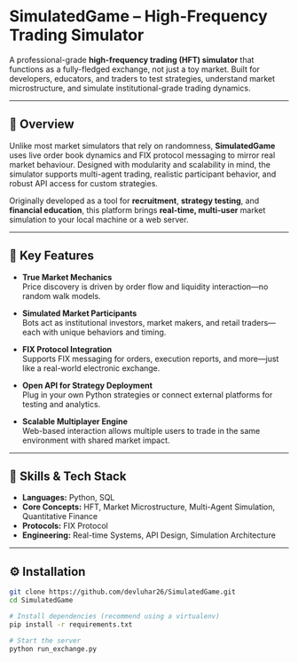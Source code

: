 # SimulatedGame – High-Frequency Trading Simulator

A professional-grade **high-frequency trading (HFT) simulator** that functions as a fully-fledged exchange, not just a toy market. Built for developers, educators, and traders to test strategies, understand market microstructure, and simulate institutional-grade trading dynamics.

---

## 🚀 Overview

Unlike most market simulators that rely on randomness, **SimulatedGame** uses live order book dynamics and FIX protocol messaging to mirror real market behaviour. Designed with modularity and scalability in mind, the simulator supports multi-agent trading, realistic participant behavior, and robust API access for custom strategies.

Originally developed as a tool for **recruitment**, **strategy testing**, and **financial education**, this platform brings **real-time, multi-user** market simulation to your local machine or a web server.

---

## 🔑 Key Features

- **True Market Mechanics**  
  Price discovery is driven by order flow and liquidity interaction—no random walk models.

- **Simulated Market Participants**  
  Bots act as institutional investors, market makers, and retail traders—each with unique behaviors and timing.

- **FIX Protocol Integration**  
  Supports FIX messaging for orders, execution reports, and more—just like a real-world electronic exchange.

- **Open API for Strategy Deployment**  
  Plug in your own Python strategies or connect external platforms for testing and analytics.

- **Scalable Multiplayer Engine**  
  Web-based interaction allows multiple users to trade in the same environment with shared market impact.

---

## 🧠 Skills & Tech Stack

- **Languages:** Python, SQL  
- **Core Concepts:** HFT, Market Microstructure, Multi-Agent Simulation, Quantitative Finance  
- **Protocols:** FIX Protocol  
- **Engineering:** Real-time Systems, API Design, Simulation Architecture  

---

## ⚙️ Installation

```bash
git clone https://github.com/devluhar26/SimulatedGame.git
cd SimulatedGame

# Install dependencies (recommend using a virtualenv)
pip install -r requirements.txt

# Start the server
python run_exchange.py
